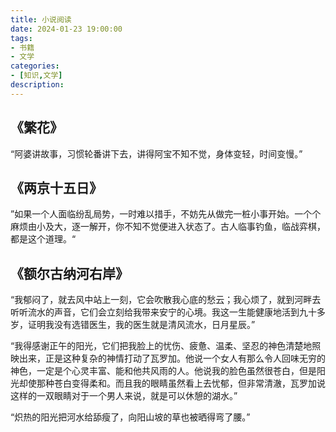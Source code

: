 ```yaml
---
title: 小说阅读
date: 2024-01-23 19:00:00
tags:
- 书籍
- 文学
categories:
- [知识,文学]
description: 
---
```


## 《繁花》

“阿婆讲故事，习惯轮番讲下去，讲得阿宝不知不觉，身体变轻，时间变慢。”

## 《两京十五日》

”如果一个人面临纷乱局势，一时难以措手，不妨先从做完一桩小事开始。一个个麻烦由小及大，逐一解开，你不知不觉便进入状态了。古人临事钓鱼，临战弈棋，都是这个道理。“

## 《额尔古纳河右岸》

“我郁闷了，就去风中站上一刻，它会吹散我心底的愁云；我心烦了，就到河畔去听听流水的声音，它们会立刻给我带来安宁的心境。我这一生能健康地活到九十多岁，证明我没有选错医生，我的医生就是清风流水，日月星辰。”

“我得感谢正午的阳光，它们把我脸上的忧伤、疲惫、温柔、坚忍的神色清楚地照映出来，正是这种复杂的神情打动了瓦罗加。他说一个女人有那么令人回味无穷的神色，一定是个心灵丰富、能和他共风雨的人。他说我的脸色虽然很苍白，但是阳光却使那种苍白变得柔和。而且我的眼睛虽然看上去忧郁，但非常清澈，瓦罗加说这样的一双眼睛对于一个男人来说，就是可以休憩的湖水。”

“炽热的阳光把河水给舔瘦了，向阳山坡的草也被晒得弯了腰。”

